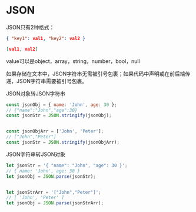 # JSON

JSON只有2种格式：

```json
{ "key1": val1, "key2": val2 }

[val1, val2]
```

value可以是object，array，string，number，bool，null



如果存储在文本中，JSON字符串无需被引号包裹；如果代码中声明或在前后端传递，JSON字符串需要被引号包裹。



JSON对象转JSON字符串

```javascript
const jsonObj = { name: 'John', age: 30 };
// {"name":"John","age":30}
const jsonStr = JSON.stringify(jsonObj);


const jsonObjArr = ['John', 'Peter'];
// ["John","Peter"]
const jsonStr = JSON.stringify(jsonObjArr);
```



JSON字符串转JSON对象

```javascript
let jsonStr = '{ "name": "John", "age": 30 }';
// { name: 'John', age: 30 }
let jsonObj = JSON.parse(jsonStr);


let jsonStrArr = '["John","Peter"]';
// [ 'John', 'Peter' ]
let jsonObj = JSON.parse(jsonStrArr);
```

